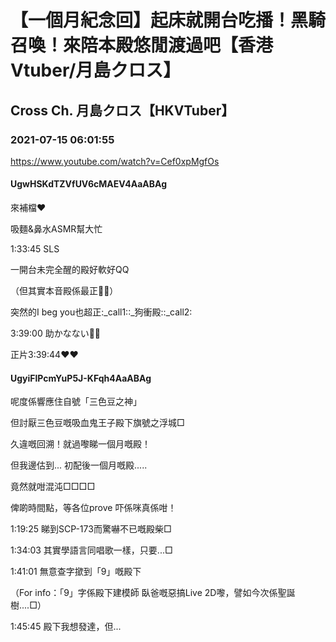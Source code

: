# 【一個月紀念回】起床就開台吃播！黑騎召喚！來陪本殿悠閒渡過吧【香港Vtuber/月島クロス】

## Cross Ch. 月島クロス【HKVTuber】

### 2021-07-15 06:01:55

https://www.youtube.com/watch?v=Cef0xpMgfOs

#### UgwHSKdTZVfUV6cMAEV4AaABAg

來補檔❤

吸麵&鼻水ASMR幫大忙

1:33:45 SLS

一開台未完全醒的殿好軟好QQ

（但其實本音殿係最正🫠🫠）

突然的I beg you也超正:_call1::_狗衝殿::_call2:

3:39:00 助かなない🫠🫠



正片3:39:44❤❤



#### UgyiFlPcmYuP5J-KFqh4AaABAg

呢度係響應住自號「三色豆之神」

但討厭三色豆嘅吸血鬼王子殿下旗號之浮城□



久違嘅回溯！就過嚟睇一個月嘅殿！

但我邊估到... 初配後一個月嘅殿.....

竟然就咁混沌□□□□

俾啲時間點，等各位prove 吓係咪真係咁！



1:19:25 睇到SCP-173而驚嚇不已嘅殿柴□

1:34:03 其實學語言同唱歌一樣，只要...□

1:41:01 無意查字撳到「9」嘅殿下

（For info：「9」字係殿下建模師 臥爸嘅惡搞Live 2D嚟，譬如今次係聖誕樹....□）

1:45:45 殿下我想發達，但...

